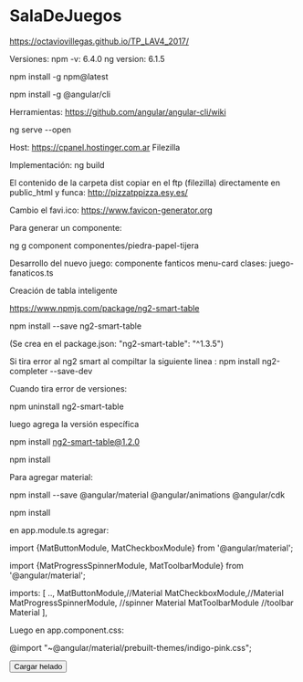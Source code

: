 
# SalaDeJuegos
https://octaviovillegas.github.io/TP_LAV4_2017/

Versiones:
npm -v: 6.4.0
ng version: 6.1.5

npm install -g npm@latest

npm install -g @angular/cli

Herramientas:
https://github.com/angular/angular-cli/wiki

ng serve --open

Host:
https://cpanel.hostinger.com.ar
Filezilla

Implementación:
ng build

El contenido de la carpeta dist copiar en el ftp (filezilla) directamente en public_html y funca:
http://pizzatppizza.esy.es/

Cambio el favi.ico:
https://www.favicon-generator.org

Para generar un componente:

ng g component componentes/piedra-papel-tijera

Desarrollo del nuevo juego: 
componente fanticos
menu-card
clases: juego-fanaticos.ts 


Creación de tabla inteligente

https://www.npmjs.com/package/ng2-smart-table

npm install --save ng2-smart-table

(Se crea en el package.json:  "ng2-smart-table": "^1.3.5")

Si tira error al ng2 smart al compiltar la siguiente linea :
npm install ng2-completer --save-dev


Cuando tira error de versiones:

npm uninstall ng2-smart-table

luego agrega la versión específica

npm install ng2-smart-table@1.2.0

npm install


Para agregar material:

npm install --save @angular/material @angular/animations @angular/cdk

npm install

en app.module.ts agregar:

import {MatButtonModule, MatCheckboxModule} from '@angular/material';

import {MatProgressSpinnerModule, MatToolbarModule} from '@angular/material';

  imports: [
    ..,
    MatButtonModule,//Material
    MatCheckboxModule,//Material
    MatProgressSpinnerModule, //spinner Material
    MatToolbarModule //toolbar Material
  ],
  
  Luego en app.component.css:
  
  @import "~@angular/material/prebuilt-themes/indigo-pink.css";
  
<button mat-button color="primary">Cargar helado</button>
